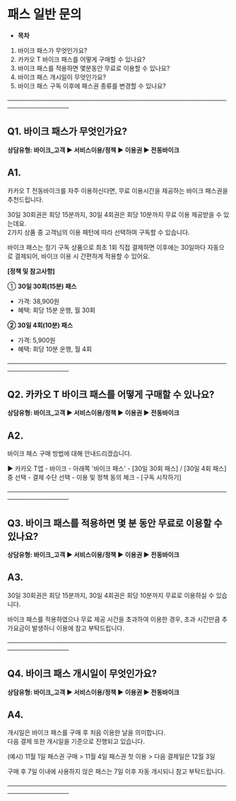 # 패스 일반 문의

* **목차**

1. 바이크 패스가 무엇인가요?
2. 카카오 T 바이크 패스를 어떻게 구매할 수 있나요?
3. 바이크 패스를 적용하면 몇분동안 무료로 이용할 수 있나요?
4. 바이크 패스 개시일이 무엇인가요?
5. 바이크 패스 구독 이후에 패스권 종류를 변경할 수 있나요?

────────────────────────────────────────────────────────────────

**Q1. 바이크 패스가 무엇인가요?**
----------------------

**상담유형: 바이크\_고객 ****▶**** 서비스이용/정책 ****▶**** 이용권 ****▶** 전동바이크****

**A1.**
-------

카카오 T 전동바이크를 자주 이용하신다면, 무료 이용시간을 제공하는 바이크 패스권을 추천드립니다.  
  
30일 30회권은 회당 15분까지, 30일 4회권은 회당 10분까지 무료 이용 제공받을 수 있는데요.   
2가지 상품 중 고객님의 이용 패턴에 따라 선택하여 구독할 수 있습니다.  
  
바이크 패스는 정기 구독 상품으로 최초 1회 직접 결제하면 이후에는 30일마다 자동으로 결제되어, 바이크 이용 시 간편하게 적용할 수 있어요.

**[정책 및 참고사항]**

① **30일 30회(15분) 패스**

* 가격: 38,900원
* 혜택: 회당 15분 운행, 월 30회

**② 30일 4회(10분) 패스**

* 가격: 5,900원
* 혜택: 회당 10분 운행, 월 4회

────────────────────────────────────────────────────────────────

**Q2. 카카오 T 바이크 패스를 어떻게 구매할 수 있나요?**
------------------------------------

**상담유형: 바이크\_고객 ****▶**** 서비스이용/정책 ****▶**** 이용권 ****▶** 전동바이크****

**A2.**
-------

바이크 패스 구매 방법에 대해 안내드리겠습니다.  
  
▶ 카카오 T앱 - 바이크 - 아래쪽 '바이크 패스' - [30일 30회 패스] / [30일 4회 패스] 중 선택 - 결제 수단 선택 - 이용 및 정책 동의 체크 - [구독 시작하기]

────────────────────────────────────────────────────────────────

**Q3. 바이크 패스를 적용하면 몇 분 동안 무료로 이용할 수 있나요?**
------------------------------------------

**상담유형: 바이크\_고객 ****▶**** 서비스이용/정책 ****▶**** 이용권 ****▶** 전동바이크****

**A3.**
-------

30일 30회권은 회당 15분까지, 30일 4회권은 회당 10분까지 무료로 이용하실 수 있습니다.  
  
바이크 패스를 적용하였으나 무료 제공 시간을 초과하여 이용한 경우, 초과 시간만큼 추가요금이 발생하니 이용에 참고 부탁드립니다.

────────────────────────────────────────────────────────────────

**Q4. 바이크 패스 개시일이 무엇인가요?**
--------------------------

**상담유형: 바이크\_고객 ****▶**** 서비스이용/정책 ****▶**** 이용권 ****▶** 전동바이크****

**A4.**
-------

개시일은 바이크 패스를 구매 후 처음 이용한 날을 의미합니다.  
다음 결제 또한 개시일을 기준으로 진행되고 있습니다.  
  
(예시) 11월 1일 패스권 구매 > 11월 4일 패스권 첫 이용 > 다음 결제일은 12월 3일  
  
구매 후 7일 이내에 사용하지 않은 패스는 7일 이후 자동 개시되니 참고 부탁드립니다.

────────────────────────────────────────────────────────────────